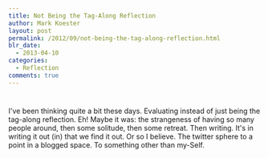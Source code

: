 ```yaml
---
title: Not Being the Tag-Along Reflection
author: Mark Koester
layout: post
permalink: /2012/09/not-being-the-tag-along-reflection.html
blr_date:
  - 2013-04-10
categories:
  - Reflection
comments: true
---
```

# 

I've been thinking quite a bit these days. Evaluating instead of just being the tag-along reflection. Eh! Maybe it was: the strangeness of having so many people around, then some solitude, then some retreat. Then writing. It's in writing it out (in) that we find it out. Or so I believe. The twitter sphere to a point in a blogged space. To something other than my-Self.